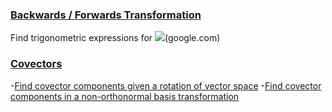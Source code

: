 ### [Backwards / Forwards Transformation ](https://github.com/javierdejuan/Machine-Learning-Deep-Learning-Python-Scala/blob/master/HSL%20Metric%20Tensor.pdf)
Find trigonometric expressions for <img src="https://render.githubusercontent.com/render/math?math=cos(\alpha+\betha), sin(\alpha+\betha)">(google.com)

### [Covectors ](https://github.com/javierdejuan/Machine-Learning-Deep-Learning-Python-Scala/blob/master/differential_geometry/geodesics.md)
-[Find covector components given a rotation of vector space](google.com)
-[Find covector components in a non-orthonormal basis transformation](google.com)


